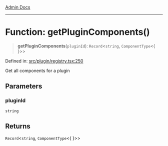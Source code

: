 [Admin Docs](/)

***

# Function: getPluginComponents()

> **getPluginComponents**(`pluginId`): `Record`\<`string`, `ComponentType`\<\{ \}\>\>

Defined in: [src/plugin/registry.tsx:250](https://github.com/PalisadoesFoundation/talawa-admin/blob/main/src/plugin/registry.tsx#L250)

Get all components for a plugin

## Parameters

### pluginId

`string`

## Returns

`Record`\<`string`, `ComponentType`\<\{ \}\>\>
